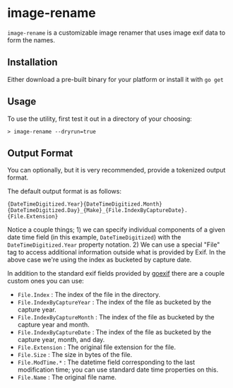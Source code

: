 # image-rename
`image-rename` is a customizable image renamer that uses image exif data to form the names.

## Installation 

Either download a pre-built binary for your platform or install it with `go get`

## Usage 

To use the utility, first test it out in a directory of your choosing: 

```
> image-rename --dryrun=true
```

## Output Format

You can optionally, but it is very recommended, provide a tokenized output format. 

The default output format is as follows:

```{DateTimeDigitized.Year}{DateTimeDigitized.Month}{DateTimeDigitized.Day}_{Make}_{File.IndexByCaptureDate}.{File.Extension}```

Notice a couple things; 1) we can specify individual components of a given date time field (in this example, `DateTimeDigitized`) with the `DateTimeDigitized.Year` property notation. 2) We can use a special "File" tag to access additional information outside what is provided by Exif. In the above case we're using the index as bucketed by capture date.

In addition to the standard exif fields provided by [goexif](http://github.com/rwcarlsen/goexif/exif) there are a couple custom ones you can use:

- `File.Index` : The index of the file in the directory.
- `File.IndexByCaptureYear` : The index of the file as bucketed by the capture year.
- `File.IndexByCaptureMonth` : The index of the file as bucketed by the capture year and month.
- `File.IndexByCaptureDate` : The index of the file as bucketed by the capture year, month, and day.
- `File.Extension` : The original file extension for the file.
- `File.Size` : The size in bytes of the file. 
- `File.ModTime.*` : The datetime field corresponding to the last modification time; you can use standard date time properties on this.
- `File.Name` : The original file name.


